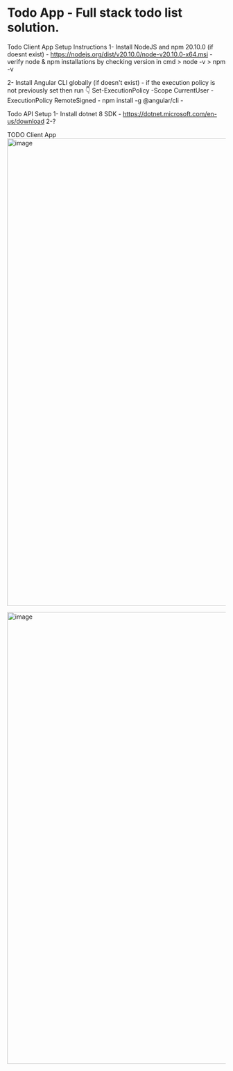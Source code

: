 # Todo App - Full stack todo list solution.

Todo Client App Setup Instructions
1- Install NodeJS and npm 20.10.0 (if doesnt exist) 
	- https://nodejs.org/dist/v20.10.0/node-v20.10.0-x64.msi
	- verify node & npm installations by checking version in cmd
		> node -v
		> npm -v
	
2- Install Angular CLI globally (if doesn't exist)
	- if the execution policy is not previously set then run 👇 
		Set-ExecutionPolicy -Scope CurrentUser -ExecutionPolicy RemoteSigned
	- npm install -g @angular/cli 
	- 

	
Todo API Setup
1- Install dotnet 8 SDK - https://dotnet.microsoft.com/en-us/download
2-?
	


TODO Client App
<img width="1075" alt="image" src="https://github.com/exceptionalexception/todo/assets/73133805/370e92ef-acca-410f-98b4-d45d55afcac2">

<img width="1039" alt="image" src="https://github.com/exceptionalexception/todo/assets/73133805/2660c7d4-f2d0-4cb6-b2db-4b73f1447a2b">



